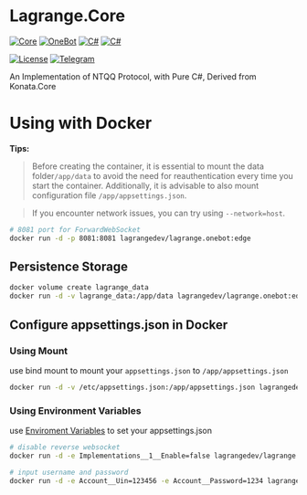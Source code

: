 # Lagrange.Core

[![Core](https://img.shields.io/badge/Lagrange-Core-blue)](#)
[![OneBot](https://img.shields.io/badge/Lagrange-OneBot-blue)](#)
[![C#](https://img.shields.io/badge/Core-%20.NET_6-blue)](#)
[![C#](https://img.shields.io/badge/OneBot-%20.NET_7-blue)](#)

[![License](https://img.shields.io/static/v1?label=LICENSE&message=GPL-3.0&color=lightrey)](#)
[![Telegram](https://img.shields.io/endpoint?url=https%3A%2F%2Ftelegram-badge-4mbpu8e0fit4.runkit.sh%2F%3Furl%3Dhttps%3A%2F%2Ft.me%2F%2B6HNTeJO0JqtlNmRl)](https://t.me/+6HNTeJO0JqtlNmRl)

An Implementation of NTQQ Protocol, with Pure C#, Derived from Konata.Core


# Using with Docker

**Tips:**

>Before creating the container, it is essential to mount the data folder`/app/data` to avoid the need for reauthentication every time you start the container. Additionally, it is advisable to also mount configuration file `/app/appsettings.json`.

> If you encounter network issues, you can try using `--network=host`.

```bash
# 8081 port for ForwardWebSocket
docker run -d -p 8081:8081 lagrangedev/lagrange.onebot:edge
```

## Persistence Storage

```bash
docker volume create lagrange_data
docker run -d -v lagrange_data:/app/data lagrangedev/lagrange.onebot:edge
```

## Configure appsettings.json in Docker

### Using Mount

use bind mount to mount your `appsettings.json` to `/app/appsettings.json`		
```bash
docker run -d -v /etc/appsettings.json:/app/appsettings.json lagrangedev/lagrange.onebot:edge
```

### Using Environment Variables

use [Enviroment Variables](https://learn.microsoft.com/en-us/aspnet/core/fundamentals/configuration/?view=aspnetcore-7.0#naming-of-environment-variables) to set your appsettings.json
```bash
# disable reverse websocket
docker run -d -e Implementations__1__Enable=false lagrangedev/lagrange.onebot:edge
```

```bash
# input username and password
docker run -d -e Account__Uin=123456 -e Account__Password=1234 lagrangedev/lagrange.onebot:edge
```